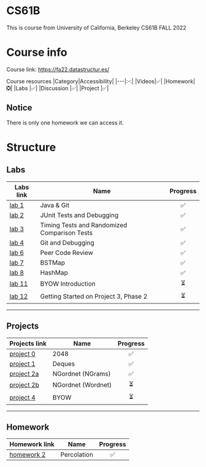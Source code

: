 # CS61B
This is course from University of California, Berkeley CS61B FALL 2022

# Course info
Course link: https://fa22.datastructur.es/

Course resources 
|Category|Accessibility|
|---|:-:|
|Videos|✅|
|Homework|❎|
|Labs       |✅|
|Discussion |✅|
|Project    |✅|

## Notice
There is only one homework we can access it.

# Structure
## Labs
|Labs link| Name| Progress|
|------- |---|:-:|
|[lab 1](https://fa22.datastructur.es/materials/lab/lab01/) |Java & Git|✅|
|[lab 2](https://fa22.datastructur.es/materials/lab/lab02/) |JUnit Tests and Debugging|✅|
|[lab 3](https://fa22.datastructur.es/materials/lab/lab03/) |Timing Tests and Randomized Comparison Tests|✅|
|[lab 4](https://fa22.datastructur.es/materials/lab/lab04/) |Git and Debugging|✅|
|[lab 6](https://fa22.datastructur.es/materials/lab/lab06/) |Peer Code Review|✅|
|[lab 7](https://fa22.datastructur.es/materials/lab/lab07/) |BSTMap|✅|
|[lab 8](https://fa22.datastructur.es/materials/lab/lab08/) |HashMap|✅|
|[lab 11](https://fa22.datastructur.es/materials/lab/lab11/) |BYOW Introduction|⏳|
|[lab 12](https://fa22.datastructur.es/materials/lab/lab12/) |Getting Started on Project 3, Phase 2|⏳|

---
## Projects
|Projects link|  Name|Progress|
|------- |---| :-: |
|[project 0](https://fa22.datastructur.es/materials/proj/proj0/) |2048| ✅|
|[project 1](https://fa22.datastructur.es/materials/proj/proj1/) |Deques| ✅|
|[project 2a](https://fa22.datastructur.es/materials/proj/proj2a/) |NGordnet (NGrams)| ✅|
|[project 2b](https://fa22.datastructur.es/materials/proj/proj2b/) |NGordnet (Wordnet)|⏳|
|[project 4](https://fa22.datastructur.es/materials/proj/proj3/) |BYOW|⏳|

---
## Homework
|Homework link|  Name|Progress|
|------- |---| :-: |
|[homework 2](https://fa22.datastructur.es/materials/hw/hw2/) |Percolation| ✅|
